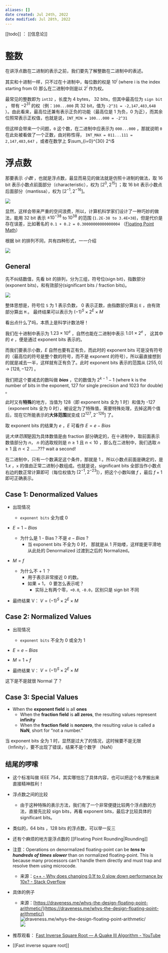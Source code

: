 ```yaml
---
aliases: []
date created: Jul 24th, 2022
date modified: Jul 28th, 2022
---
```

[[todo]] ： [[信息论]]

# 整数
在讲浮点数在二进制的表示之前，我们要先了解整数在二进制中的表述。  

其实和十进制一样，只不过在十进制中，每位数的权是 $10^i$ (where i is the index starting from 0) 那么在二进制中则是以 $2^i$ 作为权。  

最常见的整数即为 `int32` ，长度为 4 bytes， 32 bits，但其中最高位为 `sign bit` ， 带有 $-2^{31}$ 的权（例：`100...000` 共 32 bit，值为 `-2^31 = -2,147,483,648` ）。由此看来，最高位还兼有表示正负的功能（最高位是 1 为负，0 为正），而其余位照常表示正权值，也就是说，`INT_MIN = 100...000 = -2^31`  

但这样会带来一个问题，`0` 这个数，在二进制中应表示为 `000...000` ，那就说明 `0` 在此处被看做了一个正数，由对称性得， `INT_MAX = 011...111 = 2,147,483,647` ，或者在数学上 $\sum_{i=0}^{30} 2^i$ 

# 浮点数
那要表示 *小数* ，也就是浮点数，最显而易见的做法就是仿照十进制的做法，取 16 bit 表示小数点前面部分（characteristic），权为 $[2^0, 2^{15}]$ ；取 16 bit 表示小数点后面部分（mantissa），权为 $[2^{-1}, 2^{-16}$]。

![](https://img.ynchen.me/2022/07/f379dbf4efea0b9c3c186200810deff0.png)

显然，这样会带来严重的空间浪费，所以，计算机科学家们设计了一种巧妙的做法，能用 32 bit 表示 $\pm 10^{-38}$ to $10^{38}$  的范围 (`1.2E-38 to 3.4E+38`)，但是代价是存在误差，比如著名的 `0.1 + 0.2 = 0.30000000000000004` （[Floating Point Math](https://0.30000000000000004.com/)）  

根据 bit 的排列不同，共有四种形式，一一介绍  

![](https://s2.loli.net/2022/07/09/m7p3aeODVcSbsro.png)

## General
先不纠结数值，先看 bit 的排列，分为三组，符号位(sign bit)，指数部分(exponent bits)，和有效部分(significant bits / fraction bits)。

![](https://img.ynchen.me/2022/07/be05ce41964f6b800dda318eb84800e5.png)

整体思想是，符号位 `S` 为 1 表示负数， 0 表示正数，由指数部分算出 `E` ，由有效部分算出 `M` 。 最终结果可以表示为 $(-1)^S \times 2^E \times M$  

看出点什么了吗，本质上是科学计数法呀！

我们在十进制中表示为 $1.23 \times 10^e$ ，自然也能在二进制中表示 $1.01 \times 2^e$ ， 这其中的 $e$ ，便是通过 exponent bits 表示的。  

而我们要表示小数，$E$ 自然也要有正有负，而此时的 exponent bits 可是没有符号的（最高位的符号是整个数的符号，而不是 exponent 的符号），所以最直接想到的就是减去一半，这样就有正有负了。此时 exponent bits 表示的范围从 $[255, 0]$ -> $[128, -127]$ 。  

我们把这个要减去的数叫做 ***bias*** ，它的数值为 $2^{k-1} - 1$ (where k is the number of bits in the exponent, 127 for single precision and 1023 for double)  。

此时又有**特殊**的地方，当值为 128（即 exponent bits 全为 1 时）和值为 -127 （exponent bits 全为 0 时），被设定为了特殊值，需要特殊处理，去掉这两个值后，现在它所能表示的**大体范围**就变成 $[2^{127} , 2^{-126}]$ 了。  

取 exponent bits 的结果为 $e$ ，$E$ 可看作 $E = e - Bias$

说*大体范围*是因为具体数值是由 fraction 部分确定的，在十进制中，取前面表示数值部分为 $n$， $n$ 的选取规则是 $n \geq 1$ 且 $n < 10$ ，那么在二进制中，我们选取 $n \geq 1$ 且 $n < 2$ ......??? wait a second!

在二进制中，只有一个数满足这个条件，那就是 1 。所以小数点前面是确定的，是 $1.x$ ，`x` 的值由正常二进制小数组成。也就是说，significant bits 全部当作小数点右边的数正常计算即可（每位权值为 $[2^{-1}, 2^{-23}]$），把这个小数叫做 $f$ ，最后 $f + 1$ 即可正确表示。

## Case 1: Denormalized Values
- 出现情况
	- `exponent bits` 全为或 0

- $E = 1 - Bias$ 
	- 为什么是 1 - Bias？不是 $e - Bias$ ?
		- 当 exponent bits 不全为 0 时， 那就是从 1 开始喽，这样能更平滑地从此处的 Denormalized 过渡到之后的 Normalized。
- $M = f$
	- 为什么不 + 1 ？
		- 用于表示非常接近 0 的数。
		- 如果 + 1， 0 要怎么表示呢？
			- 实际上有两个零，`+0.0`, `-0.0`，区别只是 sign bit 不同
- 最终结果 V： $V = (-1)^S \times 2^E \times M$

## Case 2: Normalized Values
- 出现情况
	- `exponent bits` 不全为 0 或全为 1 

- $E = e - Bias$
- $M = 1 + f$
- 最终结果 V： $V = (-1)^S \times 2^E \times M$  

这下是不是就很 Normal 了？

## Case 3: Special Values
- When the **exponent field** is all **ones**
	- When the **fraction field** is **all zeros**, the resulting values represent **infinity**
	- When the **fraction field** is **nonzero**, the resulting value is called a **NaN**, short for “not a number.”

当 exponent bits 全为 1 时，显然是过大了的情况，这时候要不是无限（Infinity），要不出现了错误，结果不是个数字 （NaN）


## 结尾的啰嗦
- 这个标准叫做 IEEE 754，其实哪怕忘了具体内容，也可以把这个名字搬出来直接精神胜利！
-  浮点数之间的比较
	- 由于这种特殊的表示方法，我们有了一个非常便捷比较两个浮点数的方法，直接先比较 sign bits，再看 exponent bits，最后才比较具体的 significant bits。
- 类似的，64 bits ，128 bits 的浮点数，可以举一反三
- 还有个麻烦的地方是浮点数的 [[Floating Point Rounding|Rounding]]
- 注意：Operations on denormalized floating-point can be **_tens to hundreds of times slower_** than on normalized floating-point. This is because many processors can't handle them directly and must trap and resolve them using microcode. 
	- 来源：[c++ - Why does changing 0.1f to 0 slow down performance by 10x? - Stack Overflow](https://stackoverflow.com/questions/9314534/why-does-changing-0-1f-to-0-slow-down-performance-by-10x)


- 具体的例子  
	- 来源：[https://draveness.me/whys-the-design-floating-point-arithmetic/](https://draveness.me/whys-the-design-floating-point-arithmetic/)  
![draveness.me/whys-the-design-floating-point-arithmetic/](https://img.ynchen.me/2022/07/11f2dd1279aa17a3aa86419f05c77efd.png)  
![](https://s2.loli.net/2022/07/10/ma4PwZKXDlbQJB6.png)

- 推荐观看： [Fast Inverse Square Root — A Quake III Algorithm - YouTube](https://www.youtube.com/watch?v=p8u_k2LIZyo)
- [[Fast inverse square root]]
